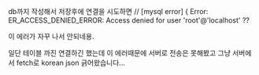 db까지 작성해서 저장후에 연결을 시도하면 // [mysql error] { Error: ER_ACCESS_DENIED_ERROR: Access denied for user 'root'@'localhost' ??

이 에러가 자꾸 나서 안되네용.

일단 테이블 까진 연결하긴 했는데 이 에러때문에 서버로 전송은 못해봤고 그냥 서버에서 fetch로 korean json 긁어왔습니다...
